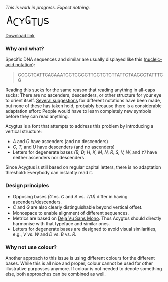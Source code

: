 *This is work in progress. Expect nothing.*

![Acygtus](https://github.com/BPSB/Acygtus/blob/main/Deliverables/self-rendered.png?raw=true)

[Download link](https://github.com/BPSB/Acygtus/blob/main/Deliverables/Acygtus-Regular.otf?raw=true)

### Why and what?

Specific DNA sequences and similar are usually displayed like this ([nucleic-acid notation](https://en.wikipedia.org/wiki/Nucleic_acid_notation)):

> GCGGTCATTCACAAATGCTCGCCTTGCTCTCTTATTCTAAGCGTATTTCG

Reading this sucks for the same reason that reading anything in all-caps sucks:
There are no ascenders, descenders, or other structure for your eye to orient itself.
[Several suggestions](https://en.wikipedia.org/wiki/Nucleic_acid_notation#Alternative_visually_enhanced_notations) for different notations have been made, but none of these has taken hold, probably because there is a considerable adaptation effort:
People would have to learn completely new symbols before they can read anything.

Acygtus is a font that attempts to address this problem by introducing a vertical structure:

* _A_ and _G_ have ascenders (and no descenders)
* _C, T,_ and _U_ have descenders (and no ascenders)
* Letters for degenerate bases _(B, D, H, K, M, N, R, S, V, W,_ and _Y)_ have neither ascenders nor descenders.

Since Acygtus is still based on regular capital letters, there is no adaptation threshold:
Everybody can instantly read it.

### Design principles

* Opposing bases _(G_ vs. _C_ and _A_ vs. _T/U)_ differ in having ascenders/descenders.
* _C_ and _G_ are also clearly distinguishable beyond vertical offset.
* Monospace to enable alignment of different sequences.
* Metrics are based on [Deja Vu Sans Mono](https://en.wikipedia.org/wiki/DejaVu_fonts). Thus Acygtus should directly harmonise with that typeface and similar ones.
* Letters for degenerate bases are designed to avoid visual similarities, e.g., _V_ vs. _W_ and _D_ vs. _B_ vs. _R._

### Why not use colour?

Another approach to this issue is using different colours for the different bases.
While this is all nice and proper, colour cannot be used for other illustrative purposses anymore.
If colour is not needed to denote something else, both approaches can be combined as well.

